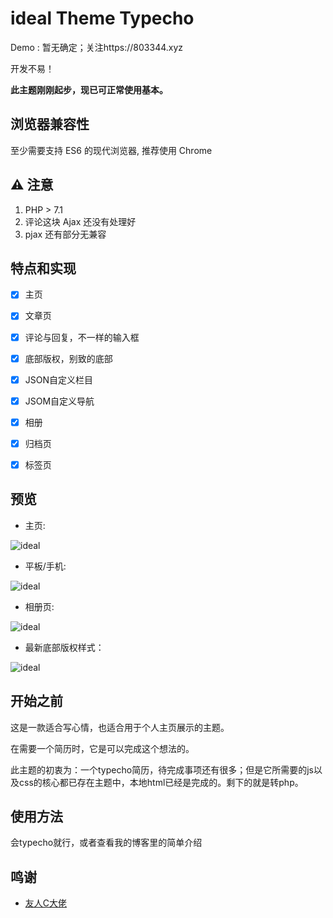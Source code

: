 # ideal Theme Typecho



Demo : 暂无确定；关注https://803344.xyz

开发不易！

**此主题刚刚起步，现已可正常使用基本。**

## 浏览器兼容性

至少需要支持 ES6 的现代浏览器, 推荐使用 Chrome

## ⚠️ 注意

1. PHP > 7.1
1. 评论这块 Ajax 还没有处理好
1. pjax 还有部分无兼容

## 特点和实现


- [x] 主页
- [x] 文章页
- [x] 评论与回复，不一样的输入框
- [x] 底部版权，别致的底部
- [x] JSON自定义栏目
- [x] JSOM自定义导航
- [x] 相册
- [x] 归档页
- [x] 标签页


## 预览

- 主页:  

![ideal](https://cdn.jsdelivr.net/gh/guugg/typecho/2019-12-06/ideal.png)


- 平板/手机:  


![ideal](https://cdn.jsdelivr.net/gh/guugg/typecho/2019-12-06/sj.png)

- 相册页:  

![ideal](https://cdn.jsdelivr.net/gh/guugg/typecho/2019-12-06/sjxc.png)

- 最新底部版权样式：

![ideal](https://cdn.jsdelivr.net/gh/guugg/typecho/2019-12-06/meihua.png)

## 开始之前

这是一款适合写心情，也适合用于个人主页展示的主题。

在需要一个简历时，它是可以完成这个想法的。

此主题的初衷为：一个typecho简历，待完成事项还有很多；但是它所需要的js以及css的核心都已存在主题中，本地html已经是完成的。剩下的就是转php。



## 使用方法

会typecho就行，或者查看我的博客里的简单介绍

## 鸣谢

- [友人C大佬](https://www.ihewro.com/)

